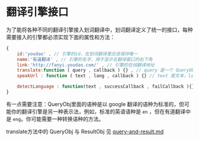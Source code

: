 # 翻译引擎接口

为了能将各种不同的翻译引擎接入划词翻译中，划词翻译定义了统一的接口，每种需要接入的引擎都必须实现下面的属性和方法：
```js
{
    id:'youdao' , // 引擎的id，在划词翻译里应该保持唯一
    name:'有道翻译' , // 引擎的名字，用于显示在翻译窗口的右下角
    link:'http://fanyi.youdao.com/' , // 引擎的在线翻译地址
    translate:function ( query , callback ) {} , // query 是一个 QueryObj 对象，而 callback 的第一个参数应该是一个 ResultObj 对象
    speakUrl : function ( text , lang , callback ) {} // text 是文本，lang是语种，可能为 null；callback 的第一个参数应该是一个指向音频的网址，如果不支持某种语言的朗读，就应该是 false

    detectLanguage : function(text , successCallback , failCallback ){} // 可选的检测语言的接口，successCallback的第一个参数应该是一个表示语种的字符串
}
```

有一点需要注意：QueryObj里面的语种是以 google 翻译的语种为标准的，但可能你的翻译引擎是另一种表示法，例如，标准的英语语种是 `en` ，但在有道翻译中是 `eng`。你可能需要一种转换语种的方法。

translate方法中的 QueryObj 与 ResultObj 见 [query-and-result.md](https://github.com/lmk123/crx-selection-translate/blob/5.x-master/docs/query-and-result.md)
